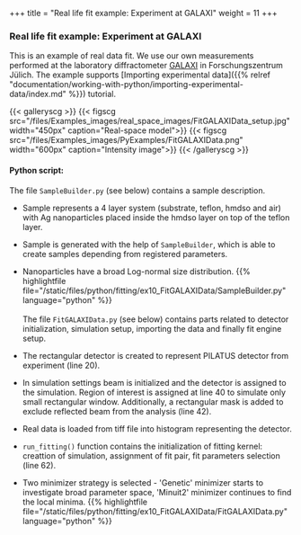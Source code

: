 +++
title = "Real life fit example: Experiment at GALAXI"
weight = 11
+++

### Real life fit example: Experiment at GALAXI

This is an example of real data fit. We use our own measurements performed at the laboratory diffractometer [GALAXI](http://www.fz-juelich.de/jcns/jcns-2//DE/Leistungen/GALAXI/_node.html) in Forschungszentrum Jülich. The example supports [Importing experimental data]({{% relref "documentation/working-with-python/importing-experimental-data/index.md" %}}) tutorial.

{{< galleryscg >}}
{{< figscg src="/files/Examples_images/real_space_images/FitGALAXIData_setup.jpg" width="450px" caption="Real-space model">}}
{{< figscg src="/files/Examples_images/PyExamples/FitGALAXIData.png" width="600px" caption="Intensity image">}}
{{< /galleryscg >}}

#### Python script:
The file `SampleBuilder.py` (see below) contains a sample description.

* Sample represents a 4 layer system (substrate, teflon, hmdso and air) with Ag nanoparticles placed inside the hmdso layer on top of the teflon layer.
* Sample is generated with the help of `SampleBuilder`, which is able to create samples depending from registered parameters.
* Nanoparticles have a broad Log-normal size distribution.
{{% highlightfile file="/static/files/python/fitting/ex10_FitGALAXIData/SampleBuilder.py" language="python" %}}
\
\
The file `FitGALAXIData.py` (see below) contains parts related to detector initialization, simulation setup, importing the data and finally fit engine setup.

* The rectangular detector is created to represent PILATUS detector from experiment (line 20).
* In simulation settings beam is initialized and the detector is assigned to the simulation. Region of interest is assigned at line 40 to simulate only small rectangular window. Additionally, a rectangular mask is added to exclude reflected beam from the analysis (line 42).
* Real data is loaded from tiff file into histogram representing the detector.
* `run_fitting()` function contains the initialization of fitting kernel: creattion of simulation, assignment of fit pair, fit parameters selection (line 62).
* Two minimizer strategy is selected - 'Genetic' minimizer starts to investigate broad parameter space, 'Minuit2' minimizer continues to find the local minima.
{{% highlightfile file="/static/files/python/fitting/ex10_FitGALAXIData/FitGALAXIData.py" language="python" %}}